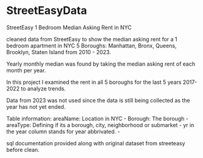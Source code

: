 # StreetEasyData
StreetEasy 1 Bedroom Median Asking Rent in NYC 

cleaned data from StreetEasy to show the median asking rent for a 1 bedroom apartment in NYC 5 Boroughs: Manhattan, Bronx, Queens, Brooklyn, Staten Island from 2010 - 2023.

Yearly monthly median was found by taking the median asking rent of each month per year. 

In this project I examined the rent in all 5 boroughs for the last 5 years 2017-2022 to analyze trends. 

Data from 2023 was not used since the data is still being collected as the year has not yet ended. 

Table information: 
areaName: Location in NYC -
Borough: The borough -
areaType: Defining if its a borough, city, neighborhood or submarket -
yr in the year column stands for year abbrivated. -

sql documentation provided along with original dataset from streeteasy before clean. 
